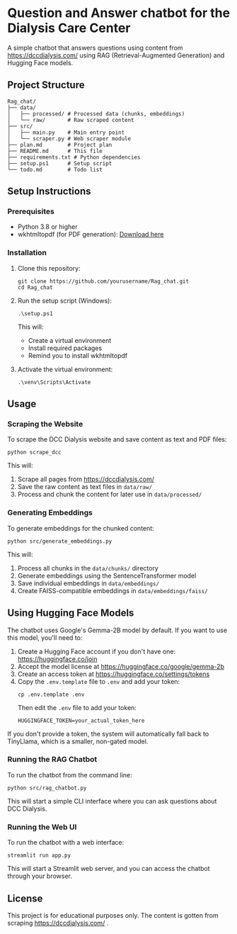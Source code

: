 # Question and Answer chatbot for the Dialysis Care Center

A simple chatbot that answers questions using content from https://dccdialysis.com/ using RAG (Retrieval-Augmented Generation) and Hugging Face models.

## Project Structure

```
Rag_chat/
├── data/
│   ├── processed/ # Processed data (chunks, embeddings)
│   └── raw/       # Raw scraped content
├── src/
│   ├── main.py    # Main entry point
│   └── scraper.py # Web scraper module
├── plan.md        # Project plan
├── README.md      # This file
├── requirements.txt # Python dependencies
├── setup.ps1      # Setup script
└── todo.md        # Todo list
```

## Setup Instructions

### Prerequisites

- Python 3.8 or higher
- wkhtmltopdf (for PDF generation): [Download here](https://wkhtmltopdf.org/downloads.html)

### Installation

1. Clone this repository:
   ```
   git clone https://github.com/yourusername/Rag_chat.git
   cd Rag_chat
   ```

2. Run the setup script (Windows):
   ```
   .\setup.ps1
   ```

   This will:
   - Create a virtual environment
   - Install required packages
   - Remind you to install wkhtmltopdf

3. Activate the virtual environment:
   ```
   .\venv\Scripts\Activate
   ```

## Usage

### Scraping the Website

To scrape the DCC Dialysis website and save content as text and PDF files:

```
python scrape_dcc
```

This will:
1. Scrape all pages from https://dccdialysis.com/
2. Save the raw content as text files in `data/raw/`
4. Process and chunk the content for later use in `data/processed/`

### Generating Embeddings

To generate embeddings for the chunked content:

```
python src/generate_embeddings.py
```

This will:
1. Process all chunks in the `data/chunks/` directory
2. Generate embeddings using the SentenceTransformer model
3. Save individual embeddings in `data/embeddings/`
4. Create FAISS-compatible embeddings in `data/embeddings/faiss/`

## Using Hugging Face Models

The chatbot uses Google's Gemma-2B model by default. If you want to use this model, you'll need to:

1. Create a Hugging Face account if you don't have one: https://huggingface.co/join
2. Accept the model license at https://huggingface.co/google/gemma-2b
3. Create an access token at https://huggingface.co/settings/tokens
4. Copy the `.env.template` file to `.env` and add your token:
   ```
   cp .env.template .env
   ```
   Then edit the `.env` file to add your token:
   ```
   HUGGINGFACE_TOKEN=your_actual_token_here
   ```

If you don't provide a token, the system will automatically fall back to TinyLlama, which is a smaller, non-gated model.

### Running the RAG Chatbot

To run the chatbot from the command line:

```
python src/rag_chatbot.py
```

This will start a simple CLI interface where you can ask questions about DCC Dialysis.

### Running the Web UI

To run the chatbot with a web interface:

```
streamlit run app.py
```

This will start a Streamlit web server, and you can access the chatbot through your browser.

## License

This project is for educational purposes only. The content is gotten from scraping https://dccdialysis.com/ .

